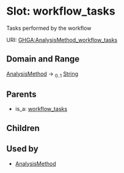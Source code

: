 
# Slot: workflow_tasks


Tasks performed by the workflow

URI: [GHGA:AnalysisMethod_workflow_tasks](https://w3id.org/GHGA/AnalysisMethod_workflow_tasks)


## Domain and Range

[AnalysisMethod](AnalysisMethod.md) &#8594;  <sub>0..1</sub> [String](types/String.md)

## Parents

 *  is_a: [workflow_tasks](workflow_tasks.md)

## Children


## Used by

 * [AnalysisMethod](AnalysisMethod.md)
